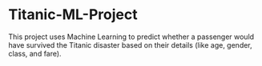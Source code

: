 # Titanic-ML-Project
This project uses Machine Learning to predict whether a passenger would have survived the Titanic disaster based on their details (like age, gender, class, and fare).
